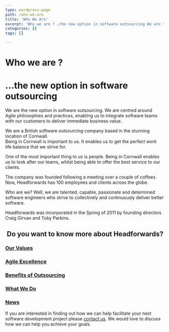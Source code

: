 ```yaml
---
type: wordpress-page
path: /who-we-are
title: 'Who We Are'
excerpt: 'Who we are ? …the new option in software outsourcing We are the new option in software outsourcing. We are centred around Agile philosophies and practices, enabling us to integrate software teams with our customers to deliver immediate business value. We are a British software outsourcing company based in the stunning location of Cornwall. Being …'
categories: []
tags: []

---
```

**Who we are ?**
================

**…the new option in software outsourcing**
===========================================

We are the new option in software outsourcing. We are centred around Agile philosophies and practices, enabling us to integrate software teams with our customers to deliver immediate business value.

We are a British software outsourcing company based in the stunning location of Cornwall.  
Being in Cornwall is important to us. It enables us to get the perfect work life balance that we strive for.

One of the most important thing to us is people. Being in Cornwall enables us to look after our teams, whilst being able to offer the best service to our clients.

The company was founded following a meeting over a couple of coffees. Now, Headforwards has 100 employees and clients across the globe.

Who are we? Well, we are talented, capable, passionate and determined software engineers who strive to collectively and continuously deliver better software.

Headforwards was incorporated in the Spring of 2011 by founding directors Craig Girvan and Toby Parkins.

 Do you want to know more about Headforwards?
---------------------------------------------

### [Our Values](http://www.headforwards.com/our-values/)

### [Agile Excellence](http://www.headforwards.com/agile-excellence/)

### [Benefits of Outsourcing](/benefits-of-outsourcing/)

### [What We Do](http://www.headforwards.com/what-we-do/)

### [News](http://www.headforwards.com/news/)

If you are interested in finding out how we can help facilitate your next software development project please [contact us](http://www.headforwards.com/contactus/). We would love to discuss how we can help you achieve your goals.
